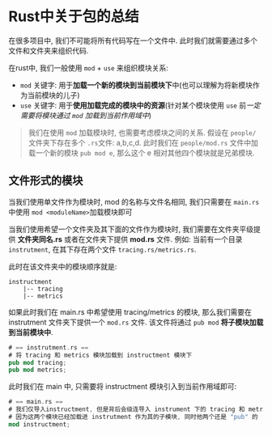 # Rust中关于包的总结

在很多项目中, 我们不可能将所有代码写在一个文件中. 此时我们就需要通过多个文件和文件夹来组织代码.

在rust中, 我们一般使用 `mod` + `use` 来组织模块关系:

* `mod` 关键字: 用于**加载一个新的模块到当前模块下**中(也可以理解为将新模块作为当前模块的儿子)
* `use` 关键字: 用于**使用加载完成的模块中的资源**(针对某个模块使用 `use` 前*一定需要将模块通过 `mod` 加载到当前作用域中*)

> 我们在使用 `mod` 加载模块时, 也需要考虑模块之间的关系.
> 假设在 `people/` 文件夹下存在多个 `.rs`文件: a,b,c,d. 此时我们在 `people/mod.rs` 文件中加载一个新的模块 `pub mod e`, 那么这个 e 相对其他四个模块就是兄弟模块.

## 文件形式的模块

当我们使用单文件作为模块时, mod 的名称与文件名相同, 我们只需要在 `main.rs` 中使用 `mod <moduleName>`加载模块即可

当我们使用希望一个文件夹及其下面的文件作为模块时, 我们需要在文件夹平级提供 **文件夹同名.rs** 或者在文件夹下提供 **mod.rs** 文件.
例如: 当前有一个目录 `instrutment`, 在其下存在两个文件 `tracing.rs/metrics.rs`. 

此时在该文件夹中的模块顺序就是: 

```shell
instructment
    |-- tracing
    |-- metrics
```

如果此时我们在 main.rs 中希望使用 tracing/metrics 的模块, 那么我们需要在 instrutment 文件夹下提供一个 `mod.rs` 文件. 该文件将通过 `pub mod` **将子模块加载到当前模块中**.

```rust
# == instrutment.rs ==
# 将 tracing 和 metrics 模块加载到 instructment 模块下
pub mod tracing;
pub mod metrics;
```

此时我们在 main 中, 只需要将 instructment 模块引入到当前作用域即可:
```rust
# == main.rs ==
# 我们仅导入instructment, 但是背后会级连导入 instrument 下的 tracing 和 metrics 模块.
# 因为这两个模块已经加载进 instrutment 作为其的子模块, 同时他两个还是 "pub" 的
mod instructment;
```